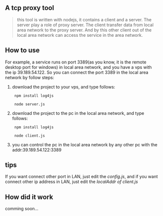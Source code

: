 **A tcp proxy tool**
---
> this tool is written with nodejs, it contains a client and a server. The server play a role of proxy server. The client transfer data from local area network to the proxy server. And by this other client out of the local area network can access the service in the area network.

**How to use**
---
For example, a service runs on port 3389(as you know, it is the remote desktop port for windows) in local area network, and you have a vps with the ip 39.189.54.122. So you can connect the port 3389 in the local area network by follow steps:

1. download the project to your vps, and type follows:


    	npm install log4js

    	node server.js


2. download the project to the pc in the local area network, and type follows:


    	npm install log4js

    	node client.js


3. you can control the pc in the local area network by any other pc with the addr:39.189.54.122:3389

**tips**
---
If you want connect other port in LAN, just edit the *config.js*, and if you want connect other ip address in LAN, just edit the *localAddr of client.js*


**How did it work**
---
comming soon...